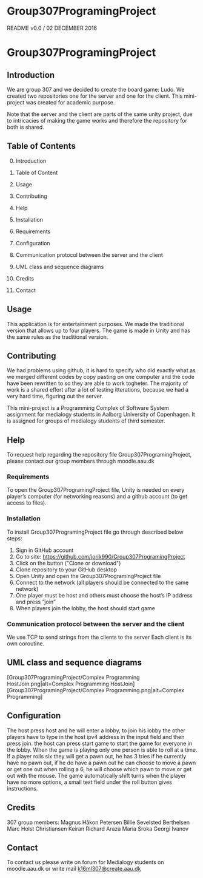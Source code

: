   # Group307ProgramingProject
  
  README v0.0 / 02 DECEMBER 2016

# Group307ProgramingProject
## Introduction

We are group 307 and we decided to create the board game: Ludo. We created two repositories one for the server and one for the client.
This mini-project was created for academic purpose.

Note that the server and the client are parts of the same unity project, due to intricacies of making the game works and therefore the repository for both is shared.

## Table of Contents

0. Introduction
1. Table of Content
2. Usage
3. Contributing
4. Help
5. Installation
6. Requirements
7.  Configuration
8. Communication protocol between the server and the client
9. UML class and sequence diagrams
10. Credits

11. Contact

 


## Usage

This application is for entertainment purposes. We made the traditional version that allows up to four players. The game is made in Unity and has the same rules as the traditional version.

## Contributing

We had problems using github, it is hard to specify who did exactly what as we merged different codes by copy pasting on one computer and the code have been rewritten to so they are able to work togheter. The majority of work is a shared effort after a lot of testing itterations, because we had a very hard time, figuring out the server. 

This mini-project is a Programming Complex of Software System assignment for medialogy students in Aalborg University of Copenhagen. It is assigned for groups of medialogy students of third semester. 

## Help

To request help regarding the repository file Group307ProgramingProject, please contact our group members through moodle.aau.dk

### Requirements

To open the Group307ProgramingProject file, Unity is needed on every player’s computer (for networking reasons) and a github account (to get access to files).

### Installation

To install Group307ProgramingProject file go through described below steps:
1. Sign in GitHub account 
2. Go to site: https://github.com/jorik990/Group307ProgramingProject 
3. Click on the button ("Clone or download")
4. Clone repository to your GitHub desktop 
5. Open Unity and open the  Group307ProgramingProject file
6. Connect to the network (all players should be connected to the same network)
7. One player must be host and others must choose the host’s IP address and press “join”
8. When players join the lobby, the host should start game

### Communication protocol between the server and the client
We use TCP to send strings from the clients to the server
Each client is its own coroutine.

## UML class and sequence diagrams

 [Group307ProgramingProject/Complex Programming HostJoin.png|alt=Complex Programming HostJoin] 
 [Group307ProgramingProject/Complex Programming.png|alt=Complex Programming]
 
## Configuration
The host press host and he will enter a lobby, to join his lobby the other players have to type in the host ipv4 address in the input field and then press join. the host can press start game to start the game for everyone in the lobby. When the game is playing only one person is able to roll at a time. If a player rolls six they will get a pawn out, he has 3 tries if he currently have no pawn out, if he do have a pawn out he can choose to move a pawn or get one out when rolling a 6, he will choose which pawn to move or get out with the mouse. The game automatically shift turns when the player have no more options, a small text field under the roll button gives instructions.


## Credits

307 group members: 
Magnus Håkon Petersen
Billie Sevelsted Berthelsen 
Marc Holst Christiansen
Keiran Richard Araza
Maria Sroka
Georgi Ivanov

## Contact

To contact us please write on forum for Medialogy students on moodle.aau.dk or write mail k16ml307@create.aau.dk
